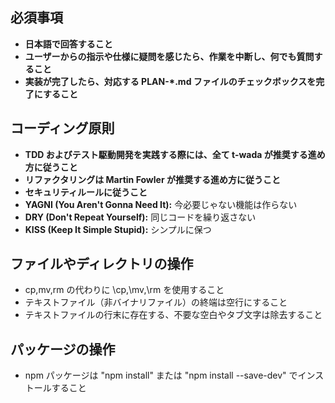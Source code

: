 ## 必須事項

- **日本語で回答すること**
- **ユーザーからの指示や仕様に疑問を感じたら、作業を中断し、何でも質問すること**
- **実装が完了したら、対応する PLAN-*.md ファイルのチェックボックスを完了にすること**

## コーディング原則

- **TDD およびテスト駆動開発を実践する際には、全て t-wada が推奨する進め方に従うこと**
- **リファクタリングは Martin Fowler が推奨する進め方に従うこと**
- **セキュリティルールに従うこと**
- **YAGNI (You Aren't Gonna Need It):** 今必要じゃない機能は作らない
- **DRY (Don't Repeat Yourself):** 同じコードを繰り返さない
- **KISS (Keep It Simple Stupid):** シンプルに保つ

## ファイルやディレクトリの操作

- cp,mv,rm の代わりに \cp,\mv,\rm を使用すること
- テキストファイル（非バイナリファイル）の終端は空行にすること
- テキストファイルの行末に存在する、不要な空白やタブ文字は除去すること

## パッケージの操作

- npm パッケージは "npm install" または "npm install --save-dev" でインストールすること

